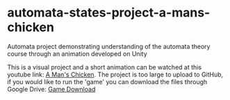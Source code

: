 # automata-states-project-a-mans-chicken
Automata project demonstrating understanding of the automata theory course through an animation developed on Unity

This is a visual project and a short animation can be watched at this youtube link: [A Man's Chicken](https://www.youtube.com/watch?v=QI5Oa0jaaOk).
The project is too large to upload to GitHub, if you would like to run the 'game' you can download the files through Google Drive: [Game Download](https://drive.google.com/file/d/1gVIxDqrzl_eFFlvJOgm55QHeEi6Ot5cT/view?usp=sharing)
